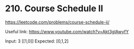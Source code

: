 # 210. Course Schedule II

https://leetcode.com/problems/course-schedule-ii/

Useful link: https://www.youtube.com/watch?v=Akt3glAwyfY

Input: 
3
[[1,0]]
Expected:
[0,1,2]
